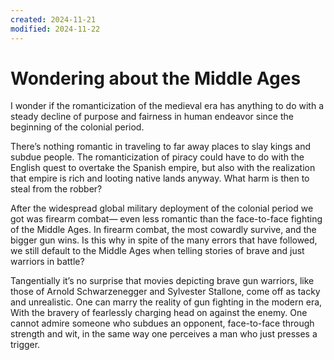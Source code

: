 ```yaml
---
created: 2024-11-21
modified: 2024-11-22
---
```


# Wondering about the Middle Ages

I wonder if the romanticization of the medieval era has anything to do with a steady decline of purpose and fairness in human endeavor since the beginning of the colonial period.

There’s nothing romantic in traveling to far away places to slay kings and subdue people. The romanticization of piracy could have to do with the English quest to overtake the Spanish empire, but also with the realization that empire is rich and looting native lands anyway. What harm is then to steal from the robber?

After the widespread global military deployment of the colonial period we got was firearm combat— even less romantic than the face-to-face fighting of the Middle Ages. In firearm combat, the most cowardly survive, and the bigger gun wins. Is this why in spite of the many errors that have followed, we still default to the Middle Ages when telling stories of brave and just warriors in battle?

Tangentially it’s no surprise that movies depicting brave gun warriors, like those of Arnold Schwarzenegger and Sylvester Stallone, come off as tacky and unrealistic. One can marry the reality of gun fighting in the modern era, With the bravery of fearlessly charging head on against the enemy. One cannot admire someone who subdues an opponent, face-to-face through strength and wit, in the same way one perceives a man who just presses a trigger.
